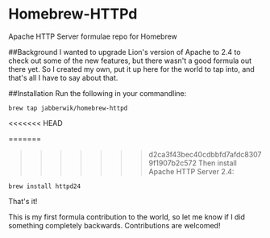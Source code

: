 Homebrew-HTTPd
==============

Apache HTTP Server formulae repo for Homebrew

##Background
I wanted to upgrade Lion's version of Apache to 2.4 to check out some of the new features, but there wasn't a good formula out there yet. So I created my own, put it up here for the world to tap into, and that's all I have to say about that.

##Installation
Run the following in your commandline:

	brew tap jabberwik/homebrew-httpd
<<<<<<< HEAD

=======
	
>>>>>>> d2ca3f43bec40cdbbfd7afdc83079f1907b2c572
Then install Apache HTTP Server 2.4:

	brew install httpd24
	
That's it!

This is my first formula contribution to the world, so let me know if I did something completely backwards. Contributions are welcomed!